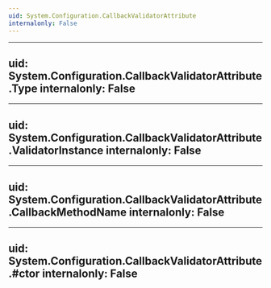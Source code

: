 ```yaml
---
uid: System.Configuration.CallbackValidatorAttribute
internalonly: False
---
```


---
uid: System.Configuration.CallbackValidatorAttribute.Type
internalonly: False
---

---
uid: System.Configuration.CallbackValidatorAttribute.ValidatorInstance
internalonly: False
---

---
uid: System.Configuration.CallbackValidatorAttribute.CallbackMethodName
internalonly: False
---

---
uid: System.Configuration.CallbackValidatorAttribute.#ctor
internalonly: False
---
